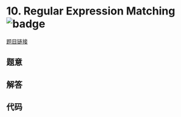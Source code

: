 # 10. Regular Expression Matching ![badge](https://img.shields.io/badge/-hard-red?style=flat-square)

[题目链接](https://leetcode.com/problems/regular-expression-matching)

## 题意

## 解答

## 代码


